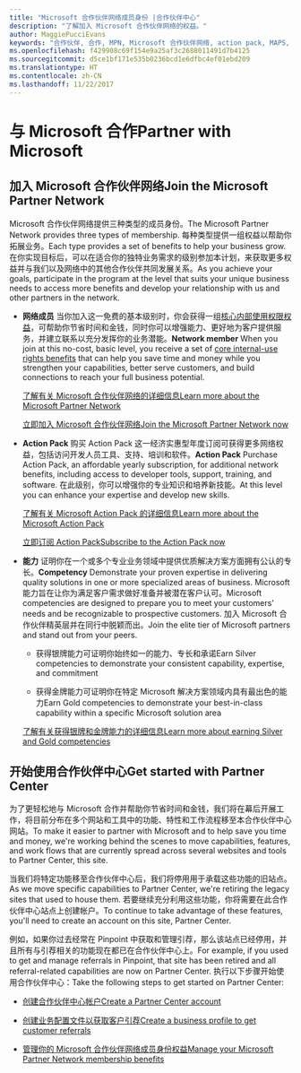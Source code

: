 ```yaml
---
title: "Microsoft 合作伙伴网络成员身份 |合作伙伴中心"
description: "了解加入 Microsoft 合作伙伴网络的权益。"
author: MaggiePucciEvans
keywords: "合作伙伴, 合作, MPN, Microsoft 合作伙伴网络, action pack, MAPS, action pack 订阅, 权益, MPN 权益, 成员身份"
ms.openlocfilehash: f429908c69f154e9a25af3c2688011491d7b4125
ms.sourcegitcommit: d5ce1bf171e535b0236bcd1e6dfbc4ef01ebd209
ms.translationtype: HT
ms.contentlocale: zh-CN
ms.lasthandoff: 11/22/2017
---
```

# <a name="partner-with-microsoft"></a><span data-ttu-id="4e779-104">与 Microsoft 合作</span><span class="sxs-lookup"><span data-stu-id="4e779-104">Partner with Microsoft</span></span>

## <a name="join-the-microsoft-partner-network"></a><span data-ttu-id="4e779-105">加入 Microsoft 合作伙伴网络</span><span class="sxs-lookup"><span data-stu-id="4e779-105">Join the Microsoft Partner Network</span></span>

<span data-ttu-id="4e779-106">Microsoft 合作伙伴网络提供三种类型的成员身份。</span><span class="sxs-lookup"><span data-stu-id="4e779-106">The Microsoft Partner Network provides three types of membership.</span></span> <span data-ttu-id="4e779-107">每种类型提供一组权益以帮助你拓展业务。</span><span class="sxs-lookup"><span data-stu-id="4e779-107">Each type provides a set of benefits to help your business grow.</span></span> <span data-ttu-id="4e779-108">在你实现目标后，可以在适合你的独特业务需求的级别参加本计划，来获取更多权益并与我们以及网络中的其他合作伙伴共同发展关系。</span><span class="sxs-lookup"><span data-stu-id="4e779-108">As you achieve your goals, participate in the program at the level that suits your unique business needs to access more benefits and develop your relationship with us and other partners in the network.</span></span>

-   <span data-ttu-id="4e779-109">**网络成员** 当你加入这一免费的基本级别时，你会获得一组[核心内部使用权限权益](https://partner.microsoft.com/membership/core-benefits)，可帮助你节省时间和金钱，同时你可以增强能力、更好地为客户提供服务，并建立联系以充分发挥你的业务潜能。</span><span class="sxs-lookup"><span data-stu-id="4e779-109">**Network member** When you join at this no-cost, basic level, you receive a set of [core internal-use rights benefits](https://partner.microsoft.com/membership/core-benefits) that can help you save time and money while you strengthen your capabilities, better serve customers, and build connections to reach your full business potential.</span></span>

    [<span data-ttu-id="4e779-110">了解有关 Microsoft 合作伙伴网络的详细信息</span><span class="sxs-lookup"><span data-stu-id="4e779-110">Learn more about the Microsoft Partner Network</span></span>](https://partner.microsoft.com/membership/how-it-works)

    [<span data-ttu-id="4e779-111">立即加入 Microsoft 合作伙伴网络</span><span class="sxs-lookup"><span data-stu-id="4e779-111">Join the Microsoft Partner Network now</span></span>](https://partners.microsoft.com/PartnerProgram/simplifiedenrollment.aspx)

-   <span data-ttu-id="4e779-112">**Action Pack** 购买 Action Pack 这一经济实惠型年度订阅可获得更多网络权益，包括访问开发人员工具、支持、培训和软件。</span><span class="sxs-lookup"><span data-stu-id="4e779-112">**Action Pack** Purchase Action Pack, an affordable yearly subscription, for additional network benefits, including access to developer tools, support, training, and software.</span></span> <span data-ttu-id="4e779-113">在此级别，你可以增强你的专业知识和培养新技能。</span><span class="sxs-lookup"><span data-stu-id="4e779-113">At this level you can enhance your expertise and develop new skills.</span></span>

    [<span data-ttu-id="4e779-114">了解有关 Microsoft Action Pack 的详细信息</span><span class="sxs-lookup"><span data-stu-id="4e779-114">Learn more about the Microsoft Action Pack</span></span>](https://partner.microsoft.com/membership/action-pack)

    [<span data-ttu-id="4e779-115">立即订阅 Action Pack</span><span class="sxs-lookup"><span data-stu-id="4e779-115">Subscribe to the Action Pack now</span></span>](mpn-get-action-pack.md)

-   <span data-ttu-id="4e779-116">**能力** 证明你在一个或多个专业业务领域中提供优质解决方案方面拥有公认的专长。</span><span class="sxs-lookup"><span data-stu-id="4e779-116">**Competency** Demonstrate your proven expertise in delivering quality solutions in one or more specialized areas of business.</span></span> <span data-ttu-id="4e779-117">Microsoft 能力旨在让你为满足客户需求做好准备并被潜在客户认可。</span><span class="sxs-lookup"><span data-stu-id="4e779-117">Microsoft competencies are designed to prepare you to meet your customers’ needs and be recognizable to prospective customers.</span></span> <span data-ttu-id="4e779-118">加入 Microsoft 合作伙伴精英层并在同行中脱颖而出。</span><span class="sxs-lookup"><span data-stu-id="4e779-118">Join the elite tier of Microsoft partners and stand out from your peers.</span></span>

    -   <span data-ttu-id="4e779-119">获得银牌能力可证明你始终如一的能力、专长和承诺</span><span class="sxs-lookup"><span data-stu-id="4e779-119">Earn Silver competencies to demonstrate your consistent capability, expertise, and commitment</span></span>

    -   <span data-ttu-id="4e779-120">获得金牌能力可证明你在特定 Microsoft 解决方案领域内具有最出色的能力</span><span class="sxs-lookup"><span data-stu-id="4e779-120">Earn Gold competencies to demonstrate your best-in-class capability within a specific Microsoft solution area</span></span>

    [<span data-ttu-id="4e779-121">了解有关获得银牌和金牌能力的详细信息</span><span class="sxs-lookup"><span data-stu-id="4e779-121">Learn more about earning Silver and Gold competencies</span></span>](https://partner.microsoft.com/membership/competencies)

   
## <a name="get-started-with-partner-center"></a><span data-ttu-id="4e779-122">开始使用合作伙伴中心</span><span class="sxs-lookup"><span data-stu-id="4e779-122">Get started with Partner Center</span></span>

<span data-ttu-id="4e779-123">为了更轻松地与 Microsoft 合作并帮助你节省时间和金钱，我们将在幕后开展工作，将目前分布在多个网站和工具中的功能、特性和工作流程移至本合作伙伴中心网站。</span><span class="sxs-lookup"><span data-stu-id="4e779-123">To make it easier to partner with Microsoft and to help save you time and money, we're working behind the scenes to move capabilities, features, and work flows that are currently spread across several websites and tools to Partner Center, this site.</span></span> 

<span data-ttu-id="4e779-124">当我们将特定功能移至合作伙伴中心后，我们将停用用于承载这些功能的旧站点。</span><span class="sxs-lookup"><span data-stu-id="4e779-124">As we move specific capabilities to Partner Center, we're retiring the legacy sites that used to house them.</span></span> <span data-ttu-id="4e779-125">若要继续充分利用这些功能，你将需要在此合作伙伴中心站点上创建帐户。</span><span class="sxs-lookup"><span data-stu-id="4e779-125">To continue to take advantage of these features, you'll need to create an account on this site, Partner Center.</span></span> 

<span data-ttu-id="4e779-126">例如，如果你过去经常在 Pinpoint 中获取和管理引荐，那么该站点已经停用，并且所有与引荐相关的功能现在都已在合作伙伴中心上。</span><span class="sxs-lookup"><span data-stu-id="4e779-126">For example, if you used to get and manage referrals in Pinpoint, that site has been retired and all referral-related capabilities are now on Partner Center.</span></span> <span data-ttu-id="4e779-127">执行以下步骤开始使用合作伙伴中心：</span><span class="sxs-lookup"><span data-stu-id="4e779-127">Take the following steps to get started on Partner Center:</span></span>   

-   [<span data-ttu-id="4e779-128">创建合作伙伴中心帐户</span><span class="sxs-lookup"><span data-stu-id="4e779-128">Create a Partner Center account</span></span>](mpn-create-a-partner-center-account.md)

-   [<span data-ttu-id="4e779-129">创建业务配置文件以获取客户引荐</span><span class="sxs-lookup"><span data-stu-id="4e779-129">Create a business profile to get customer referrals</span></span>](create-a-marketing-profile.md)

-   [<span data-ttu-id="4e779-130">管理你的 Microsoft 合作伙伴网络成员身份权益</span><span class="sxs-lookup"><span data-stu-id="4e779-130">Manage your Microsoft Partner Network membership benefits</span></span>](manage-your-partner-network-benefits.md)


